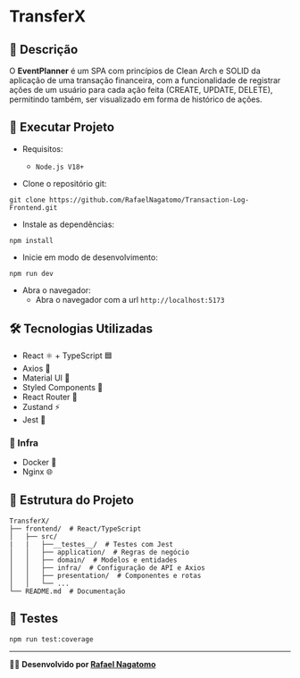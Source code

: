 # TransferX

## 📌 Descrição
O **EventPlanner** é um SPA com princípios de Clean Arch e SOLID da aplicação de uma transação financeira, com a funcionalidade de registrar ações de um usuário para cada ação feita (CREATE, UPDATE, DELETE), permitindo também, ser visualizado em forma de histórico de ações.

## 🚀 Executar Projeto
- Requisitos:
  - `Node.js V18+`

- Clone o repositório git:
```
git clone https://github.com/RafaelNagatomo/Transaction-Log-Frontend.git
```
- Instale as dependências:
```
npm install
```
- Inicie em modo de desenvolvimento:
```
npm run dev
```
- Abra o navegador:
  - Abra o navegador com a url `http://localhost:5173`

## 🛠 Tecnologias Utilizadas

- React ⚛️ + TypeScript 🟦
- Axios 🔗
- Material UI 🎨
- Styled Components 🎨
- React Router 🚏
- Zustand ⚡
- Jest 📝

### 📡 Infra
- Docker 🐳
- Nginx 🌐

## 📂 Estrutura do Projeto
```
TransferX/
├── frontend/  # React/TypeScript
│   ├── src/
|   |   ├──__testes__/  # Testes com Jest
│   │   ├── application/  # Regras de negócio
│   │   ├── domain/  # Modelos e entidades
│   │   ├── infra/  # Configuração de API e Axios
│   │   ├── presentation/  # Componentes e rotas
│   │   └── ...
└── README.md  # Documentação
```

## 🧪 Testes
```sh
npm run test:coverage
```
---

👨‍💻 **Desenvolvido por [Rafael Nagatomo](https://github.com/RafaelNagatomo)**

